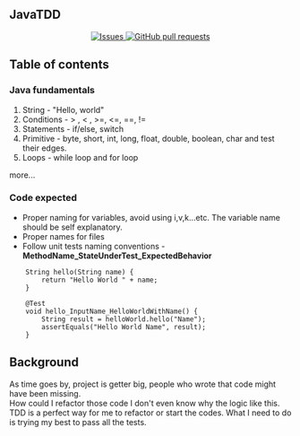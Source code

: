 ## JavaTDD
<p align="center">
  <a href="https://github.com/anuraghazra/JavaTDD/issues">
    <img alt="Issues" src="https://img.shields.io/github/issues/fengyuanyang/JavaTDD?color=0088ff" />
  </a>
  <a href="https://github.com/fengyuanyang/JavaTDD/pulls">
    <img alt="GitHub pull requests" src="https://img.shields.io/github/issues-pr/fengyuanyang/JavaTDD?color=0088ff" />
  </a>
</p>

## Table of contents
### Java fundamentals
1. String - "Hello, world" 
2. Conditions - > , < , >=, <=, ==, !=
3. Statements - if/else, switch
4. Primitive - byte, short, int, long, float, double, boolean, char and test their edges.
5. Loops - while loop and for loop    

more...
### Code expected
* Proper naming for variables, avoid using i,v,k...etc. The variable name should be self explanatory.
* Proper names for files
* Follow unit tests naming conventions - **MethodName_StateUnderTest_ExpectedBehavior**

```
    String hello(String name) {
        return "Hello World " + name;
    }

    @Test
    void hello_InputName_HelloWorldWithName() {
        String result = helloWorld.hello("Name");
        assertEquals("Hello World Name", result);
    }
```


## Background
As time goes by, project is getter big, people who wrote that code might have been missing.   
How could I refactor those code I don't even know why the logic like this.   
TDD is a perfect way for me to refactor or start the codes. What I need to do is trying my best to pass all the tests.